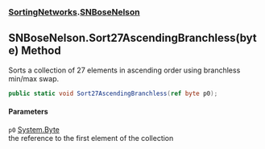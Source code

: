 ### [SortingNetworks](SortingNetworks.md 'SortingNetworks').[SNBoseNelson](SortingNetworks_SNBoseNelson.md 'SortingNetworks.SNBoseNelson')
## SNBoseNelson.Sort27AscendingBranchless(byte) Method
Sorts a collection of 27 elements in ascending order using branchless min/max swap.  
```csharp
public static void Sort27AscendingBranchless(ref byte p0);
```
#### Parameters
<a name='SortingNetworks_SNBoseNelson_Sort27AscendingBranchless(byte)_p0'></a>
`p0` [System.Byte](https://docs.microsoft.com/en-us/dotnet/api/System.Byte 'System.Byte')  
the reference to the first element of the collection
  
